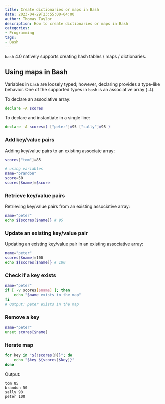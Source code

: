 ```yaml
---
title: Create dictionaries or maps in Bash
date: 2023-04-29T23:55:00-04:00
author: Thomas Taylor
description: How to create dictionaries or maps in Bash
categories:
- Programming
tags:
- Bash
---
```


`bash` 4.0 natively supports creating hash tables / maps / dictionaries.

## Using maps in Bash

Variables in `bash` are loosely typed; however, declaring provides a type-like behavior. One of the supported types in `bash` is an associative array (`-A`).

To declare an associative array:

```bash
declare -A scores
```

To declare and instantiate in a single line:

```bash
declare -A scores=( ["peter"]=95 ["sally"]=98 )
```

### Add key/value pairs

Adding key/value pairs to an existing associate array:

```bash
scores["tom"]=85

# using variables
name="brandon"
score=50
scores[$name]=$score
```

### Retrieve key/value pairs

Retrieving key/value pairs from an existing associative array:

```bash
name="peter"
echo ${scores[$name]} # 95
```

### Update an existing key/value pair

Updating an existing key/value pair in an existing associative array:

```bash
name="peter"
scores[$name]=100
echo ${scores[$name]} # 100
```

### Check if a key exists

```bash
name="peter"
if [ -v scores[$name] ]; then
    echo "$name exists in the map"
fi
# Output: peter exists in the map
```

### Remove a key

```bash
name="peter"
unset scores[$name]
```

### Iterate map

```bash
for key in "${!scores[@]}"; do
    echo "$key ${scores[$key]}"
done
```

Output:

```text
tom 85
brandon 50
sally 98
peter 100
```

